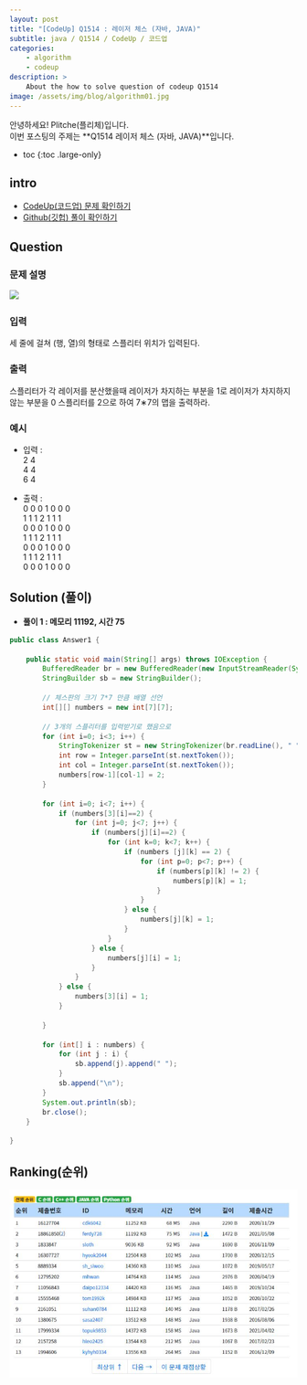 ```yaml
---
layout: post
title: "[CodeUp] Q1514 : 레이저 체스 (자바, JAVA)"
subtitle: java / Q1514 / CodeUp / 코드업
categories:
    - algorithm
    - codeup
description: >
    About the how to solve question of codeup Q1514
image: /assets/img/blog/algorithm01.jpg
---
```


안녕하세요! Plitche(플리체)입니다.  
이번 포스팅의 주제는 **Q1514 레이저 체스 (자바, JAVA)**입니다.

* toc
{:toc .large-only}

## intro
* [CodeUp(코드업) 문제 확인하기](https://codeup.kr/problem.php?id=1514)  
* [Github(깃헙) 풀이 확인하기](https://github.com/plitche/CodeUp_Solution/tree/master/Q1501~Q1600/Q1514)  

## Question
### 문제 설명
![](/assets/post/codeup/Q1501~Q1599/20211117/01.JPG)  

### 입력
세 줄에 걸쳐 (행, 열)의 형태로 스플리터 위치가 입력된다.  

### 출력
스플리터가 각 레이저를 분산했을때 레이저가 차지하는 부분을 1로 레이저가 차지하지 않는 부분을 0 스플리터를 2으로 하여 7∗7의 맵을 출력하라.  

### 예시
* 입력 :  
2 4  
4 4  
6 4  
  
* 출력 :  
0 0 0 1 0 0 0  
1 1 1 2 1 1 1  
0 0 0 1 0 0 0  
1 1 1 2 1 1 1  
0 0 0 1 0 0 0  
1 1 1 2 1 1 1  
0 0 0 1 0 0 0  

## Solution (풀이)
* **풀이 1 : 메모리 11192, 시간 75**  

```java
public class Answer1 {

    public static void main(String[] args) throws IOException {
        BufferedReader br = new BufferedReader(new InputStreamReader(System.in));
        StringBuilder sb = new StringBuilder();
        
        // 체스판의 크기 7*7 만큼 배열 선언
        int[][] numbers = new int[7][7];
        
        // 3개의 스플리터를 입력받기로 했음으로
        for (int i=0; i<3; i++) {
        	StringTokenizer st = new StringTokenizer(br.readLine(), " ");
        	int row = Integer.parseInt(st.nextToken());
        	int col = Integer.parseInt(st.nextToken());
        	numbers[row-1][col-1] = 2;
        }
        
        for (int i=0; i<7; i++) {
        	if (numbers[3][i]==2) {
        		for (int j=0; j<7; j++) {
        			if (numbers[j][i]==2) {
        				for (int k=0; k<7; k++) {
        					if (numbers [j][k] == 2) {
        						for (int p=0; p<7; p++) {
        							if (numbers[p][k] != 2) {
        								numbers[p][k] = 1;		
        							}
        						}
        					} else {
        						numbers[j][k] = 1;
        					}
        				}
        			} else {
        				numbers[j][i] = 1;
        			}
        		}
        	} else {
        		numbers[3][i] = 1;	
        	}
        	
        }
        
        for (int[] i : numbers) {
        	for (int j : i) {
        		sb.append(j).append(" ");
        	}
        	sb.append("\n");
        }
        System.out.println(sb);
        br.close();
    }
    	 
}
```  

## Ranking(순위)
![](/assets/post/codeup/Q1500~Q1599/20211117/03.JPG)  